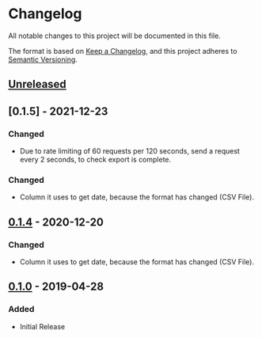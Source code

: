 # Changelog

All notable changes to this project will be documented in this file.

The format is based on [Keep a Changelog](https://keepachangelog.com/en/1.0.0/),
and this project adheres to [Semantic Versioning](https://semver.org/spec/v2.0.0.html).

## [Unreleased]

## [0.1.5] - 2021-12-23

### Changed

- Due to rate limiting of 60 requests per 120 seconds, send a request every 2 seconds, to check export is complete.

### Changed

- Column it uses to get date, because the format has changed (CSV File).

## [0.1.4] - 2020-12-20

### Changed

- Column it uses to get date, because the format has changed (CSV File).

## [0.1.0] - 2019-04-28

### Added

- Initial Release

[unreleased]: https://gitlab.com/hmajid2301/gatsby-goatcounter-analytics-reporter/-/compare/release%2F0.1.5...master
[0.1.4]: https://gitlab.com/hmajid2301/gatsby-goatcounter-analytics-reporter/-/tags/release%2F0.1.5...release%2F0.1.5
[0.1.4]: https://gitlab.com/hmajid2301/gatsby-goatcounter-analytics-reporter/-/tags/release%2F0.1.4...release%2F0.1.3
[0.1.3]: https://gitlab.com/hmajid2301/gatsby-goatcounter-analytics-reporter/-/tags/release%2F0.1.3...release%2F0.1.2
[0.1.2]: https://gitlab.com/hmajid2301/gatsby-goatcounter-analytics-reporter/-/tags/release%2F0.1.2...release%2F0.1.1
[0.1.1]: https://gitlab.com/hmajid2301/gatsby-goatcounter-analytics-reporter/-/tags/release%2F0.1.1...release%2F0.1.0
[0.1.0]: https://gitlab.com/hmajid2301/gatsby-goatcounter-analytics-reporter/-/tags/release%2F0.1.0
